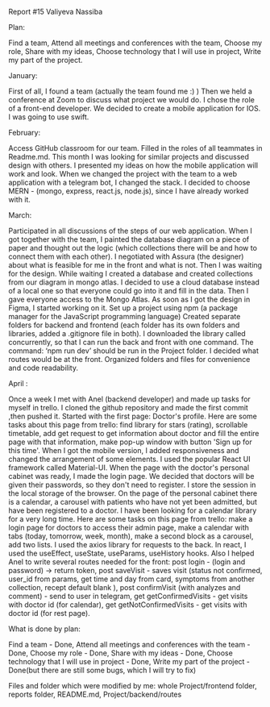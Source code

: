 Report #15 Valiyeva Nassiba

Plan:

Find a team, 
Attend all meetings and conferences with the team, 
Choose my role, 
Share with my ideas, 
Choose technology that I will use in project, 
Write my part of the project.


January:

First of all, I found a team (actually the team found me :) ) Then we held a conference at Zoom to discuss what project we would do. I chose the role of a front-end developer. We decided to create a mobile application for IOS. I was going to use swift.


February:

Access GitHub classroom for our team. Filled in the roles of all teammates in Readme.md. This month I was looking for similar projects and discussed design with others. I presented my ideas on how the mobile application will work and look.
When we changed the project with the team to a web application with a telegram bot, I changed the stack. I decided to choose MERN - (mongo, express, react.js, node.js), since I have already worked with it.


March: 

Participated in all discussions of the steps of our web application. When I got together with the team, I painted the database diagram on a piece of paper and thought out the logic (which collections there will be and how to connect them with each other). I negotiated with Assura (the designer) about what is feasible for me in the front and what is not. Then I was waiting for the design. While waiting I created a database and created collections from our diagram in mongo atlas. I decided to use a cloud database instead of a local one so that everyone could go into it and fill in the data. Then I gave everyone access to the Mongo Atlas.
As soon as I got the design in Figma, I started working on it. Set up a project using npm (a package manager for the JavaScript programming language) Created separate folders for backend and frontend (each folder has its own folders and libraries, added a .gitignore file in both). I downloaded the library called concurrently, so that I can run the back and front with one command. The command: ‘npm run dev’ should be run in the Project folder. I decided what routes would be at the front. Organized folders and files for convenience and code readability.


April :

Once a week I met with Anel (backend developer) and made up tasks for myself in trello.
I cloned the github repository and made the first commit ,then pushed it. Started with the first page: Doctor's profile. Here are some tasks about this page from trello:
find library for stars (rating), scrollable timetable, add get request to get information about doctor and fill the entire page with that information, make pop-up window with button 'Sign up for this time'. When I got the mobile version, I added responsiveness and changed the arrangement of some elements. I used the popular React UI framework called Material-UI. When the page with the doctor's personal cabinet was ready, I made the login page. We decided that doctors will be given their passwords, so they don't need to register. I store the session in the local storage of the browser. On the page of the personal cabinet there is a calendar, a carousel with patients who have not yet been admitted, but have been registered to a doctor. I have been looking for a calendar library for a very long time. Here are some tasks on this page from trello: make a login page for doctors to access their admin page, make a calendar with tabs (today, tomorrow, week, month), make a second block as a carousel, add two lists.
I used the axios library for requests to the back. In react, I used the useEffect, useState, useParams, useHistory hooks. Also I helped Anel to write several routes needed for the front: post login - (login and password) -> return token, post saveVisit - saves visit (status not confirmed, user_id from params, get time and day from card, symptoms from another collection, recept default blank ), post confirmVisit (with analyzes and comment) - send to user in telegram, get getConfirmedVisits - get visits with doctor id (for calendar), get getNotConfirmedVisits - get visits with doctor id (for rest page). 


What is done by plan:

Find a team - Done, 
Attend all meetings and conferences with the team - Done, 
Choose my role - Done, 
Share with my ideas - Done, 
Choose technology that I will use in project - Done, 
Write my part of the project - Done(but there are still some bugs, which I will try to fix)


Files and folder which were modified by me: whole Project/frontend folder, reports folder, README.md, Project/backend/routes



